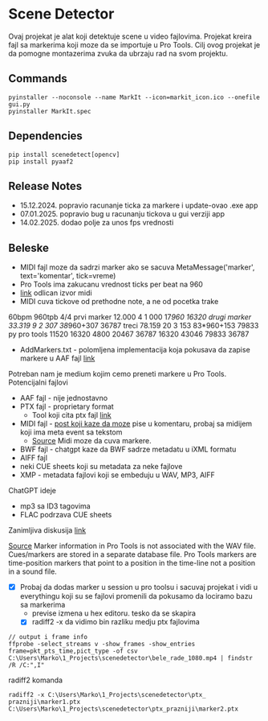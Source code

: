 # Scene Detector

Ovaj projekat je alat koji detektuje scene u video fajlovima.
Projekat kreira fajl sa markerima koji moze da se importuje u Pro Tools.
Cilj ovog projekat je da pomogne montazerima zvuka da ubrzaju rad na svom projektu.

## Commands

```
pyinstaller --noconsole --name MarkIt --icon=markit_icon.ico --onefile gui.py
pyinstaller MarkIt.spec
```

## Dependencies

```
pip install scenedetect[opencv]
pip install pyaaf2
```

## Release Notes

- 15.12.2024. popravio racunanje ticka za markere i update-ovao .exe app
- 07.01.2025. popravio bug u racunanju tickova u gui verziji app
- 14.02.2025. dodao polje za unos fps vrednosti

## Beleske

- MIDI fajl moze da sadrzi marker ako se sacuva MetaMessage('marker', text='komentar', tick=vreme)
- Pro Tools ima zakucanu vrednost ticks per beat na 960
- [link](http://midi.teragonaudio.com/) odlican izvor midi
- MIDI cuva tickove od prethodne note, a ne od pocetka trake

60bpm 960tpb 4/4
prvi marker 12.000 4 1 000        17*960      16320
drugi marker 33.319 9 2 307       38*960+307  36787
treci 78.159 20 3 153             83*960+153   79833
py    pro tools
11520 16320     4800
20467 36787     16320
43046 79833     36787


- AddMarkers.txt - polomljena implementacija koja pokusava da zapise markere u AAF fajl [link](https://github.com/markreidvfx/pyaaf2/issues/78)

Potreban nam je medium kojim cemo preneti markere u Pro Tools.
Potencijalni fajlovi
- AAF fajl - nije jednostavno
- PTX fajl - proprietary format
  - Tool koji cita ptx fajl [link](https://github.com/zamaudio/ptformat)
- MIDI fajl - [post koji kaze da moze](https://www.reddit.com/r/protools/comments/knrd6b/possible_to_import_markers_from_a_wav_file/) pise u komentaru, probaj sa midijem koji ima meta event sa tekstom
  - [Source](http://duc.avid.com/showthread.php?t=367261) Midi moze da cuva markere.
- BWF fajl - chatgpt kaze da BWF sadrze metadatu u iXML formatu
- AIFF fajl
- neki CUE sheets koji su metadata za neke fajlove
- XMP - metadata fajlovi koji se embeduju u WAV, MP3, AIFF

ChatGPT ideje
- mp3 sa ID3 tagovima
- FLAC podrzava CUE sheets

Zanimljiva diskusija [link](https://forum.blackmagicdesign.com/viewtopic.php?f=33&t=108918)

[Source](https://www.sounddevices.com/software-applications-supporting-markers-and-cues/) Marker information in Pro Tools is not associated with the WAV file. Cues/markers are stored in a separate database file. Pro Tools markers are time-position markers that point to a position in the time-line not a position in a sound file.

- [x] Probaj da dodas marker u session u pro toolsu i sacuvaj projekat i vidi u everythingu koji su se fajlovi promenili da pokusamo da lociramo bazu sa markerima
  - previse izmena u hex editoru. tesko da se skapira
  - [x] radiff2 -x da vidimo bin razliku medju ptx fajlovima

```
// output i frame info
ffprobe -select_streams v -show_frames -show_entries frame=pkt_pts_time,pict_type -of csv C:\Users\Marko\1_Projects\scenedetector\bele_rade_1080.mp4 | findstr /R /C:",I"

```

radiff2 komanda

```
radiff2 -x C:\Users\Marko\1_Projects\scenedetector\ptx_
prazniji\marker1.ptx C:\Users\Marko\1_Projects\scenedetector\ptx_prazniji\marker2.ptx
```